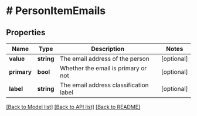 # # PersonItemEmails

## Properties

Name | Type | Description | Notes
------------ | ------------- | ------------- | -------------
**value** | **string** | The email address of the person | [optional]
**primary** | **bool** | Whether the email is primary or not | [optional]
**label** | **string** | The email address classification label | [optional]

[[Back to Model list]](../README.md#documentation-for-models) [[Back to API list]](../README.md#documentation-for-api-endpoints) [[Back to README]](../README.md)
